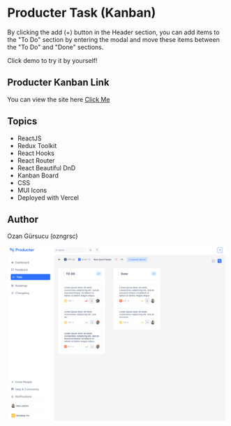 # Producter Task (Kanban)

By clicking the add (+) button in the Header section, you can add items to the "To Do" section by entering the modal and move these items between the "To Do" and "Done" sections.

Click demo to try it by yourself!


## Producter Kanban Link

You can view the site here
[Click Me](https://producter-task-kanban.vercel.app/task)

## Topics

- ReactJS
- Redux Toolkit
- React Hooks
- React Router
- React Beautiful DnD
- Kanban Board
- CSS
- MUI Icons
- Deployed with Vercel




## Author

Ozan Gürsucu (ozngrsc)

<img src="src/utils/images/screenshot.png"  width= 500px height= 400px>
